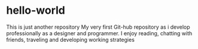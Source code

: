 # hello-world
This is just another repository
My very first Git-hub repository as i develop professionally as a designer and programmer. I enjoy reading, chatting with friends, traveling and developing working strategies 
